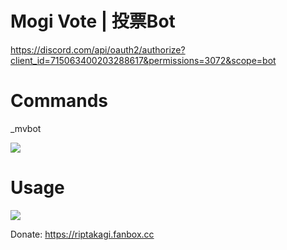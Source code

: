 # Mogi Vote | 投票Bot

https://discord.com/api/oauth2/authorize?client_id=715063400203288617&permissions=3072&scope=bot

# Commands
_mvbot

![](https://i.imgur.com/3PizStV.png)

# Usage

![](https://i.imgur.com/0XqRJNU.png)

Donate: https://riptakagi.fanbox.cc
